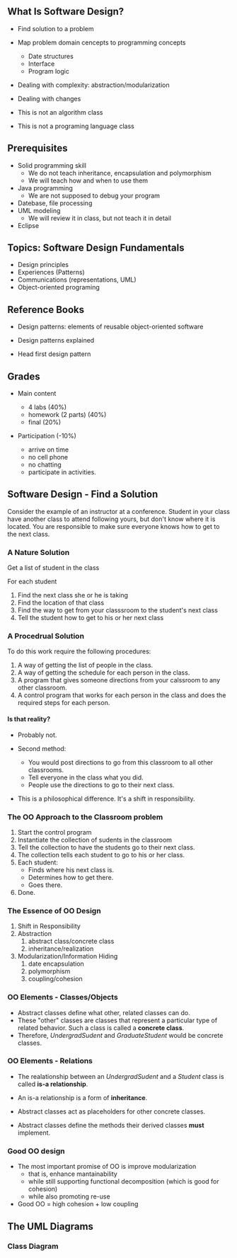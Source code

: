 ## What Is Software Design?

- Find solution to a problem
- Map problem domain cencepts to programming concepts
  - Date structures
  - Interface
  - Program logic
- Dealing with complexity: abstraction/modularization
- Dealing with changes



- This is not an algorithm class
- This is not a programing language class



## Prerequisites

- Solid programming skill
  - We do not teach inheritance, encapsulation and polymorphism
  - We will teach how and when to use them
- Java programming
  - We are not supposed to debug your program
- Datebase, file processing
- UML modeling
  - We will review it in class, but not teach it in detail
- Eclipse



## Topics: Software Design Fundamentals

- Design principles
- Experiences (Patterns)
- Communications (representations, UML)
- Object-oriented programing



## Reference Books

- Design patterns: elements of reusable object-oriented software


- Design patterns explained


- Head first design pattern



## Grades

- Main content
  - 4 labs (40%)
  - homework (2 parts) (40%)
  - final (20%)


- Participation (-10%)
  - arrive on time
  - no cell phone
  - no chatting
  - participate in activities.



## Software Design - Find a Solution

Consider the example of an instructor at a conference. Student in your class have another class to attend following yours, but don't know where it is located. You are responsible to make sure everyone knows how to get to the next class.

### A Nature Solution

Get a list of student in the class

For each student

1. Find the next class she or he is taking
2. Find the location of that class
3. Find the way to get from your classsroom to  the student's next class
4. Tell the student how to get to his or her next class

### A Procedrual Solution

To do this work require the following procedures:

1. A way of getting the list of people in the class.
2. A way of getting the schedule for each person in the class.
3. A program that gives someone directions from your calssroom to any other classroom.
4. A control program that works for each person in the class and does the required steps for each person.

#### Is that reality?

- Probably not.
- Second method:
  - You would post directions to go from this classroom to all other classrooms.
  - Tell everyone in the class what you did.
  - People use the directions to go to their next class.


- This is a philosophical difference. It's a shift in responsibility.

### The OO Approach to the Classroom problem

1. Start the control program
2. Instantiate the collection of sudents in the classroom
3. Tell the collection to have the students go to their next class.
4. The collection tells each student to go to his or her class.
5. Each student:
   - Finds where his next class is.
   - Determines how to get there.
   - Goes there.
6. Done.

### The Essence of OO Design

1. Shift in Responsibility
2. Abstraction
   1. abstract class/concrete class
   2. inheritance/realization
3. Modularization/Information Hiding
   1. date encapsulation
   2. polymorphism
   3. coupling/cohesion

### OO Elements - Classes/Objects

- Abstract classes define what other, related classes can do.
- These "other" classes are classes that represent a particular type of related behavior. Such a class is called a **concrete class**.
- Therefore, *UndergradSudent* and *GraduateStudent* would be concrete classes.

### OO Elements - Relations

- The realationship between an  *UndergradSudent* and a *Student* class is called **is-a relationship**.
- An is-a relationship is a form of **inheritance**.


- Abstract classes act as placeholders for other concrete classes.
- Abstract classes define the methods their derived classes **must** implement.

### Good OO design

- The most important promise of OO is improve modularization
  - that is, enhance mantainability
  - while still supporting functional decomposition (which is good for cohesion)
  - while also promoting re-use
- Good OO = high cohesion + low coupling



## The UML Diagrams

### Class Diagram


